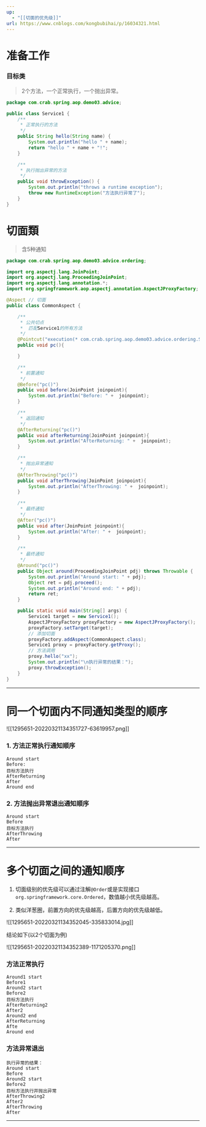 ```yaml
---
up:
  - "[[切面的优先级]]"
url: https://www.cnblogs.com/kongbubihai/p/16034321.html
---
```

# 准备工作

### 目标类

> 2个方法，一个正常执行，一个抛出异常。

```java
package com.crab.spring.aop.demo03.advice;

public class Service1 {
    /**
     * 正常执行的方法
     */
    public String hello(String name) {
        System.out.println("hello " + name);
        return "hello " + name + "!";
    }

    /**
     * 执行抛出异常的方法
     */
    public void throwException() {
        System.out.println("throws a runtime exception");
        throw new RuntimeException("方法执行异常了");
    }
}
```

# 切面類

> 含5种通知

```java
package com.crab.spring.aop.demo03.advice.ordering;

import org.aspectj.lang.JoinPoint;
import org.aspectj.lang.ProceedingJoinPoint;
import org.aspectj.lang.annotation.*;
import org.springframework.aop.aspectj.annotation.AspectJProxyFactory;

@Aspect // 切面
public class CommonAspect {

    /**
     * 公共切点
     *  匹配Service1的所有方法
     */
    @Pointcut("execution(* com.crab.spring.aop.demo03.advice.ordering.Service1.*(..))")
    public void pc(){

    }

    /**
     * 前置通知
     */
    @Before("pc()")
    public void before(JoinPoint joinpoint){
        System.out.println("Before: " +  joinpoint);
    }

    /**
     * 返回通知
     */
    @AfterReturning("pc()")
    public void afterReturning(JoinPoint joinpoint){
        System.out.println("AfterReturning: " +  joinpoint);
    }

    /**
     * 抛出异常通知
     */
    @AfterThrowing("pc()")
    public void afterThrowing(JoinPoint joinpoint){
        System.out.println("AfterThrowing: " +  joinpoint);
    }

    /**
     * 最终通知
     */
    @After("pc()")
    public void after(JoinPoint joinpoint){
        System.out.println("After: " +  joinpoint);
    }

    /**
     * 最终通知
     */
    @Around("pc()")
    public Object around(ProceedingJoinPoint pdj) throws Throwable {
        System.out.println("Around start: " + pdj);
        Object ret = pdj.proceed();
        System.out.println("Around end: " + pdj);
        return ret;
    }

    public static void main(String[] args) {
        Service1 target = new Service1();
        AspectJProxyFactory proxyFactory = new AspectJProxyFactory();
        proxyFactory.setTarget(target);
        // 添加切面
        proxyFactory.addAspect(CommonAspect.class);
        Service1 proxy = proxyFactory.getProxy();
        // 方法调用
        proxy.hello("xx");
        System.out.println("\n执行异常的结果：");
        proxy.throwException();
    }
}
```

---

# 同一个切面内不同通知类型的顺序

![[1295651-20220321134351727-63619957.png]]

### 1. 方法正常执行通知顺序
    
```shell
Around start
Before:
目标方法执行
AfterReturning
After
Around end
```
    
### 2. 方法抛出异常退出通知顺序
    
```shell
Around start
Before
目标方法执行
AfterThrowing
After
```

---

# 多个切面之间的通知顺序

1. 切面级别的优先级可以通过注解`@Order`或是实现接口`org.springframework.core.Ordered`，数值越小优先级越高。

2. 类似洋葱圈，前置方向的优先级越高，后置方向的优先级越低。

![[1295651-20220321134352045-335833014.jpg]]

结论如下(以2个切面为例)

![[1295651-20220321134352389-1171205370.png]]

### 方法正常执行

```shell
Around1 start
Before1
Around2 start
Before2
目标方法执行
AfterReturning2
After2
Around2 end
AfterReturning
Afte
Around end
```

### 方法异常退出

```shell
执行异常的结果：
Around start
Before
Around2 start
Before2
目标方法执行并抛出异常
AfterThrowing2
After2
AfterThrowing
After
```


---